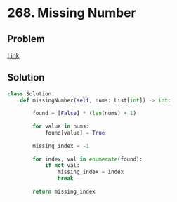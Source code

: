 # 268. Missing Number
## Problem
[Link](https://leetcode.com/problems/missing-number/)
## Solution
```python
class Solution:
    def missingNumber(self, nums: List[int]) -> int:
        
        found = [False] * (len(nums) + 1)
        
        for value in nums:
            found[value] = True
        
        missing_index = -1
        
        for index, val in enumerate(found):
            if not val:
                missing_index = index
                break
        
        return missing_index
```

